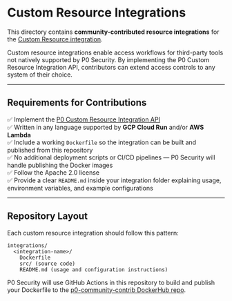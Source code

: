 # Custom Resource Integrations

This directory contains **community-contributed resource integrations** for the [Custom Resource integration](https://docs.p0.dev/integrations/resource-integrations/custom-resource).

Custom resource integrations enable access workflows for third-party tools not natively supported by P0 Security. By implementing the P0 Custom Resource Integration API, contributors can extend access controls to any system of their choice.

---

## Requirements for Contributions

✅ Implement the [P0 Custom Resource Integration API](https://docs.p0.dev/integrations/resource-integrations/custom-resource)  
✅ Written in any language supported by **GCP Cloud Run** and/or **AWS Lambda**  
✅ Include a working `Dockerfile` so the integration can be built and published from this repository  
✅ No additional deployment scripts or CI/CD pipelines — P0 Security will handle publishing the Docker images  
✅ Follow the Apache 2.0 license  
✅ Provide a clear `README.md` inside your integration folder explaining usage, environment variables, and example configurations

---

## Repository Layout

Each custom resource integration should follow this pattern:

```plaintext
integrations/
  <integration-name>/
    Dockerfile
    src/ (source code)
    README.md (usage and configuration instructions)
```

P0 Security will use GitHub Actions in this repository to build and publish your Dockerfile to the [p0-community-contrib DockerHub repo](https://hub.docker.com/r/p0security/p0-community-contrib).
